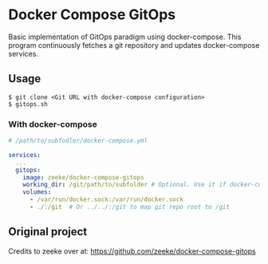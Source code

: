 # Docker Compose GitOps

Basic implementation of GitOps paradigm using docker-compose. 
This program continuously fetches a git repository
and updates docker-compose services.

## Usage

```
$ git clone <Git URL with docker-compose configuration>
$ gitops.sh
```

### With docker-compose

```yaml
# /path/to/subfodler/docker-compose.yml

services:
  ...
  gitops:
    image: zeeke/docker-compose-gitops
    working_dir: /git/path/to/subfolder # Optional. Use it if docker-compose.yml is not in the root
    volumes:
      - /var/run/docker.sock:/var/run/docker.sock
      - ./:/git  # Or ../../:/git to map git repo root to /git

```

## Original project

Credits to zeeke over at: https://github.com/zeeke/docker-compose-gitops
